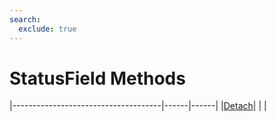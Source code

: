 ```yaml
---
search:
  exclude: true
---
```


<h1 class="heading"><span class="name">StatusField Methods</span></h1>

|-------------------------------------|------|------|
|[Detach](../methodorevents/detach.md)|&nbsp;|&nbsp;|

